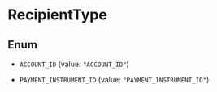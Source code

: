 

# RecipientType

## Enum


* `ACCOUNT_ID` (value: `"ACCOUNT_ID"`)

* `PAYMENT_INSTRUMENT_ID` (value: `"PAYMENT_INSTRUMENT_ID"`)



